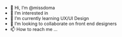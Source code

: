 - 👋 Hi, I’m @missdoma
- 👀 I’m interested in 
- 🌱 I’m currently learning UX/UI Design
- 💞️ I’m looking to collaborate on front end designers
- 📫 How to reach me ...

<!---
missdoma/missdoma is a ✨ special ✨ repository because its `README.md` (this file) appears on your GitHub profile.
You can click the Preview link to take a look at your changes.
--->
